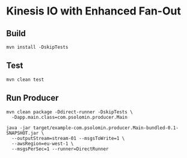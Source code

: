 # Kinesis IO with Enhanced Fan-Out

## Build

```
mvn install -DskipTests
```

## Test

```
mvn clean test
```

## Run Producer

```
mvn clean package -Ddirect-runner -DskipTests \
  -Dapp.main.class=com.psolomin.producer.Main

java -jar target/example-com.psolomin.producer.Main-bundled-0.1-SNAPSHOT.jar \
  --outputStream=stream-01 --msgsToWrite=1 \
  --awsRegion=eu-west-1 \
  --msgsPerSec=1 --runner=DirectRunner
```
